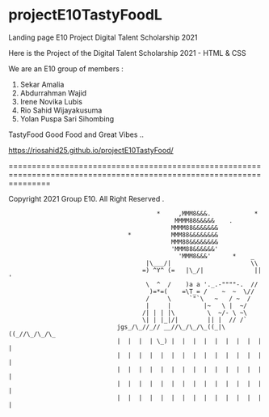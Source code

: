 # projectE10TastyFoodL
Landing page E10 Project Digital Talent Scholarship 2021


Here is the Project of the Digital Talent Scholarship 2021 - HTML & CSS 

We are an E10 group of members : 

1. Sekar Amalia
2. Abdurrahman Wajid
3. Irene Novika Lubis
4. Rio Sahid Wijayakusuma
5. Yolan Puspa Sari Sihombing


TastyFood 
Good Food and Great Vibes ..

https://riosahid25.github.io/projectE10TastyFood/

=====================================================================================================================

Copyright 2021 Group E10. All Right Reserved . 

```
                                         *     ,MMM8&&&.            *
                                              MMMM88&&&&&    .
                                             MMMM88&&&&&&&
                                 *           MMM88&&&&&&&&
                                             MMM88&&&&&&&&
                                             'MMM88&&&&&&'
                                               'MMM8&&&'      *    _
                                      |\___/|                      \\
                                     =) ^Y^ (=   |\_/|              ||    '
                                      \  ^  /    )a a '._.-""""-.  //
                                       )=*=(    =\T_= /    ~  ~  \//
                                      /     \     `"`\   ~   / ~  /
                                      |     |         |~   \ |  ~/
                                     /| | | |\         \  ~/- \ ~\
                                     \| | |_|/|        || |  // /`
                              jgs_/\_//_// __//\_/\_/\_((_|\((_//\_/\_/\_
                              |  |  |  | \_) |  |  |  |  |  |  |  |  |  |
                              |  |  |  |  |  |  |  |  |  |  |  |  |  |  |
                              |  |  |  |  |  |  |  |  |  |  |  |  |  |  |
                              |  |  |  |  |  |  |  |  |  |  |  |  |  |  |
                              |  |  |  |  |  |  |  |  |  |  |  |  |  |  |



